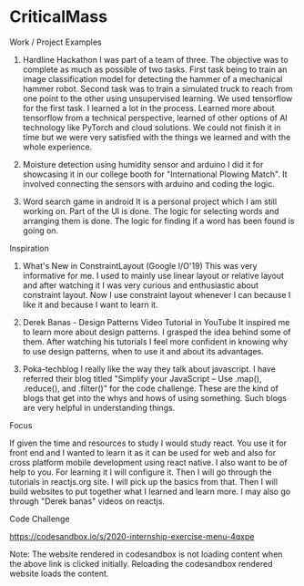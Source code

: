 # CriticalMass

Work / Project Examples

1. Hardline Hackathon
I was part of a team of three. The objective was to complete as much as possible of two tasks. First task being to train an image classification model for detecting the hammer of a mechanical hammer robot. Second task was to train a simulated truck to reach from one point to the other using unsupervised learning. We used tensorflow for the first task. I learned a lot in the process. Learned more about tensorflow from a technical perspective, learned of other options of AI technology like PyTorch and cloud solutions. We could not finish it in time but we were very satisfied with the things we learned and with the whole experience.

2. Moisture detection using humidity sensor and arduino
I did it for showcasing it in our college booth for "International Plowing Match". It involved connecting the sensors with arduino and coding the logic.

3. Word search game in android
It is a personal project which I am still working on. Part of the UI is done. The logic for selecting words and arranging them is done. The logic for finding if a word has been found is going on.


Inspiration

1. What's New in ConstraintLayout (Google I/O'19)
This was very informative for me. I used to mainly use linear layout or relative layout and after watching it I was very curious and enthusiastic about constraint layout. Now I use constraint layout whenever I can because I like it and because I want to learn it.

2. Derek Banas - Design Patterns Video Tutorial in YouTube
It inspired me to learn more about design patterns. I grasped the idea behind some of them. After watching his tutorials I feel more confident in knowing why to use design patterns, when to use it and about its advantages.

3. Poka-techblog
I really like the way they talk about javascript. I have referred their blog titled "Simplify your JavaScript – Use .map(), .reduce(), and .filter()" for the code challenge. These are the kind of blogs that get into the whys and hows of using something. Such blogs are very helpful in understanding things.

Focus

If given the time and resources to study I would study react. You use it for front end and I wanted to learn it as it can be used for web and also for cross platform mobile development using react native. I also want to be of help to you.
For learning it I will configure it. Then I will go through the tutorials in reactjs.org site. I will pick up the basics from that. Then I will build websites to put together what I learned and learn more.
I may also go through "Derek banas" videos on reactjs.

Code Challenge

https://codesandbox.io/s/2020-internship-exercise-menu-4qxpe

Note: The website rendered in codesandbox is not loading content when the above link is clicked initially. Reloading the codesandbox rendered website loads the content.
